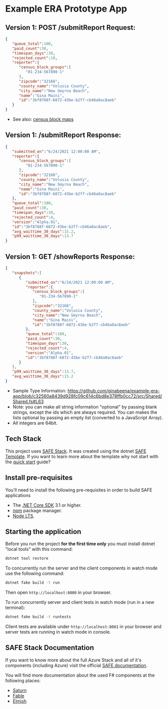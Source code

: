 # Example ERA Prototype App

## Version 1: POST /submitReport Request:

```json
{
   "queue_total":100,
   "paid_count":30,
   "timespan_days":30,
   "rejected_count":10,
   "reporter":{
      "census_block_groups":[
         "01-234-567890-1"
      ],
      "zipcode":"32168",
      "county_name":"Volusia County",
      "city_name":"New Smyrna Beach",
      "name":"Gina Maini",
      "id":"3bf8788f-6872-43be-b2f7-cb46a0ac8aeb"
   }
}  
```

* See also: [census block maps](https://www.census.gov/geographies/reference-maps/2010/geo/2010-census-block-maps.html)

## Version 1: /submitReport Response:

```json
{
   "submitted_on":"6/24/2021 12:00:00 AM",
   "reporter":{
      "census_block_groups":[
         "01-234-567890-1"
      ],
      "zipcode":"32168",
      "county_name":"Volusia County",
      "city_name":"New Smyrna Beach",
      "name":"Gina Maini",
      "id":"3bf8788f-6872-43be-b2f7-cb46a0ac8aeb"
   },
   "queue_total":100,
   "paid_count":30,
   "timespan_days":30,
   "rejected_count":4,
   "version":"Alpha.01",
   "id":"3bf8788f-6872-43be-b2f7-cb46a0ac8aeb",
   "avg_waittime_30_days":15.2,
   "p99_waittime_30_days":13.7
}
```

## Version 1: GET /showReports Response:

```json
{
   "snapshots":[
      {
         "submitted_on":"6/24/2021 12:00:00 AM",
         "reporter":{
            "census_block_groups":[
               "01-234-567890-1"
            ],
            "zipcode":"32168",
            "county_name":"Volusia County",
            "city_name":"New Smyrna Beach",
            "name":"Gina Maini",
            "id":"3bf8788f-6872-43be-b2f7-cb46a0ac8aeb"
         },
         "queue_total":100,
         "paid_count":30,
         "timespan_days":30,
         "rejected_count":4,
         "version":"Alpha.01",
         "id":"3bf8788f-6872-43be-b2f7-cb46a0ac8aeb"
      }
   ],
   "p99_waittime_30_days":13.7,
   "avg_waittime_30_days":15.2
}
```

* Sample Type Information: https://github.com/ginabeena/example-era-app/blob/c32560a8439d928fc09c614c6bd8e378ffb0cc72/src/Shared/Shared.fs#L63
* Note: you can make all string information "optional" by passing blank strings, except the ids which are always required. You can makes the lists optional by passing an empty list (converted to a JavaScript Array). 
* All integers are 64bit.

## Tech Stack

This project uses [SAFE Stack](https://safe-stack.github.io/). It was created using the dotnet [SAFE Template](https://safe-stack.github.io/docs/template-overview/). If you want to learn more about the template why not start with the [quick start](https://safe-stack.github.io/docs/quickstart/) guide?

## Install pre-requisites
You'll need to install the following pre-requisites in order to build SAFE applications

* The [.NET Core SDK](https://www.microsoft.com/net/download) 3.1 or higher.
* [npm](https://nodejs.org/en/download/) package manager.
* [Node LTS](https://nodejs.org/en/download/).

## Starting the application
Before you run the project **for the first time only** you must install dotnet "local tools" with this command:

```bash
dotnet tool restore
```

To concurrently run the server and the client components in watch mode use the following command:

```bash
dotnet fake build -t run
```

Then open `http://localhost:8080` in your browser.

To run concurrently server and client tests in watch mode (run in a new terminal):

```bash
dotnet fake build -t runtests
```

Client tests are available under `http://localhost:8081` in your browser and server tests are running in watch mode in console.

## SAFE Stack Documentation
If you want to know more about the full Azure Stack and all of it's components (including Azure) visit the official [SAFE documentation](https://safe-stack.github.io/docs/).

You will find more documentation about the used F# components at the following places:

* [Saturn](https://saturnframework.org/docs/)
* [Fable](https://fable.io/docs/)
* [Elmish](https://elmish.github.io/elmish/)
